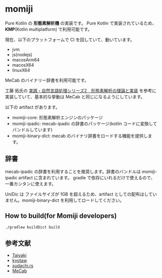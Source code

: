 # momiji

Pure Kotlin の **形態素解析機** の実装です。
Pure Kotlin で実装されているため、**KMP**(Kotlin multiplatform) で利用可能です。

現在、以下のプラットフォームで CI を回していて、動いています。

- jvm
- js(nodejs)
- macosArm64
- macosX64
- linuxX64

MeCab のバイナリー辞書を利用可能です。

工藤 拓氏の [実践・自然言語処理シリーズ2　形態素解析の理論と実装](https://amzn.to/3Y9Ufo3) を参考に実装していて、基本的な挙動は MeCab と同じになるようにしています。

以下の artifact があります。

- momiji-core: 形態素解析エンジンのパッケージ
- momiji-ipadic: mecab-ipadic の辞書のパッケージ(kotlin コードに変換してバンドルしています)
- momiji-binary-dict: mecab のバイナリ辞書をロードする機能を提供します。

## 辞書

mecab-ipadic の辞書を利用することを推奨します。辞書のバンドルは momiji-ipadic artifact に含まれています。
gradle で依存にいれるだけで使えるので、一番カンタンに使えます。

UniDic は ファイルサイズが 1GB を超えるため、artifact としての配布はしていません。momiji-binary-dict を利用してロードしてください。

## How to build(for Momiji developers)

    ./gradlew buildDict build

## 参考文献

 * [Taiyaki](https://www.jonki.net/entry/2019/12/01/000807)
 * [kyotaw](https://kyotaw.hatenablog.jp/entry/2015/02/16/021417)
 * [sudachi.rs](https://qiita.com/sorami/items/7934fec2074c493c0f7d)
 * [MeCab](https://taku910.github.io/mecab/dic-detail.html)

